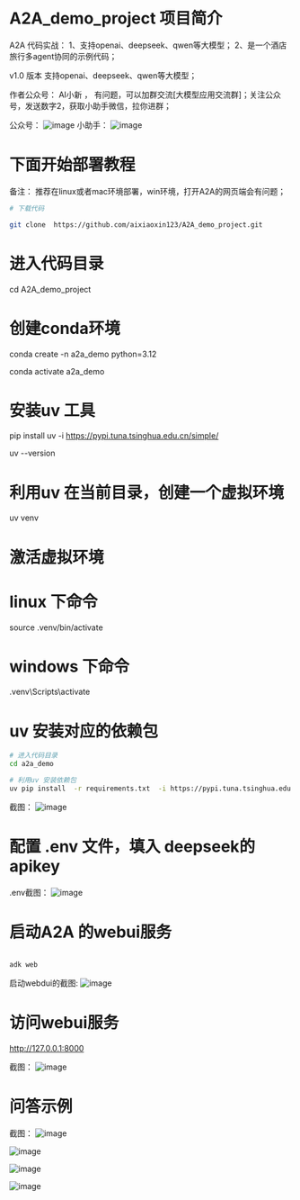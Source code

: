 # A2A_demo_project 项目简介

A2A 代码实战：
1、支持openai、deepseek、qwen等大模型；
2、是一个酒店旅行多agent协同的示例代码；




v1.0 版本 
支持openai、deepseek、qwen等大模型；



作者公众号： AI小新  ， 有问题，可以加群交流[大模型应用交流群]；关注公众号，发送数字2，获取小助手微信，拉你进群；

公众号：
![image](images/aixiaoxin.png)
小助手：
![image](images/小助手.jpg)




# 下面开始部署教程

备注： 推荐在linux或者mac环境部署，win环境，打开A2A的网页端会有问题；



```bash
# 下载代码

git clone  https://github.com/aixiaoxin123/A2A_demo_project.git

```



# 进入代码目录
cd A2A_demo_project




# 创建conda环境

conda create -n a2a_demo  python=3.12

conda activate a2a_demo


# 安装uv 工具
pip install uv  -i https://pypi.tuna.tsinghua.edu.cn/simple/

uv --version





# 利用uv 在当前目录，创建一个虚拟环境

uv venv

# 激活虚拟环境
# linux 下命令
source .venv/bin/activate

# windows 下命令
.venv\Scripts\activate




# uv 安装对应的依赖包
```bash
# 进入代码目录
cd a2a_demo

# 利用uv 安装依赖包
uv pip install  -r requirements.txt  -i https://pypi.tuna.tsinghua.edu.cn/simple/ 


```



截图：
![image](images/安装依赖截图1.png)



# 配置 .env 文件，填入 deepseek的apikey

.env截图：
![image](images/env截图.png)



# 启动A2A 的webui服务

```bash

adk web

```

启动webdui的截图:
![image](images/启动webdui的截图.png)



# 访问webui服务

http://127.0.0.1:8000


截图：
![image](images/webui首页截图.png)


# 问答示例

截图：
![image](images/问答示例截图.png)


![image](images/问答示例截图1.png)

![image](images/问答示例截图2.png)

![image](images/问答示例截图3.png)









